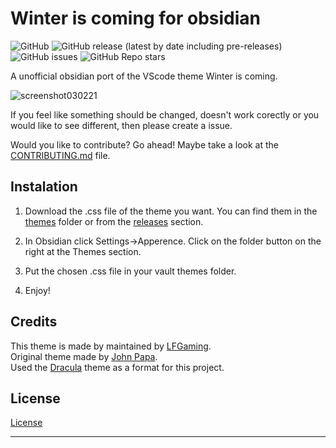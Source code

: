# Winter is coming for obsidian

![GitHub](https://img.shields.io/github/license/LFGaming/Winter-is-coming-for-obsidian)
![GitHub release (latest by date including pre-releases)](https://img.shields.io/github/downloads-pre/LFGaming/Winter-is-coming-for-obsidian/latest/total)
![GitHub issues](https://img.shields.io/github/issues/LFGaming/Winter-is-coming-for-obsidian)
![GitHub Repo stars](https://img.shields.io/github/stars/LFGaming/Winter-is-coming-for-obsidian?style=social)
<!--![GitHub all releases](https://img.shields.io/github/downloads/LFGaming/Winter-is-coming-for-obsidian/total)-->

A unofficial obsidian port of the VScode theme Winter is coming.

![screenshot030221](https://i.imgur.com/cmVIl8C.png)

If you feel like something should be changed, doesn't work corectly or you would like to see different, then please create a issue.

Would you like to contribute? Go ahead! Maybe take a look at the [CONTRIBUTING.md] file.


## Instalation

1. Download the .css file of the theme you want. You can find them in the [themes] folder or from the [releases] section.

2. In Obsidian click Settings->Apperence. Click on the folder button on the right at the Themes section.

3. Put the chosen .css file in your vault themes folder.

4. Enjoy!


## Credits

This theme is made by maintained by [LFGaming]. <br/>
Original theme made by [John Papa]. <br/>
Used the [Dracula] theme as a format for this project. <br/>


## License

[License]

---

[CONTRIBUTING.md]: https://github.com/LFGaming/Winter-is-coming-for-obsidian/blob/main/CONTRIBUTING.md
[themes]: https://github.com/LFGaming/Winter-is-coming-for-obsidian/tree/main/themes
[releases]: https://github.com/LFGaming/Winter-is-coming-for-obsidian/releases
[LFGaming]: https://github.com/LFGaming
[John Papa]: https://github.com/johnpapa/vscode-winteriscoming
[Dracula]: https://github.com/jarodise/Dracula-for-Obsidian.md
[License]: https://github.com/LFGaming/Winter-is-comming-for-obsidian/blob/main/LICENSE
